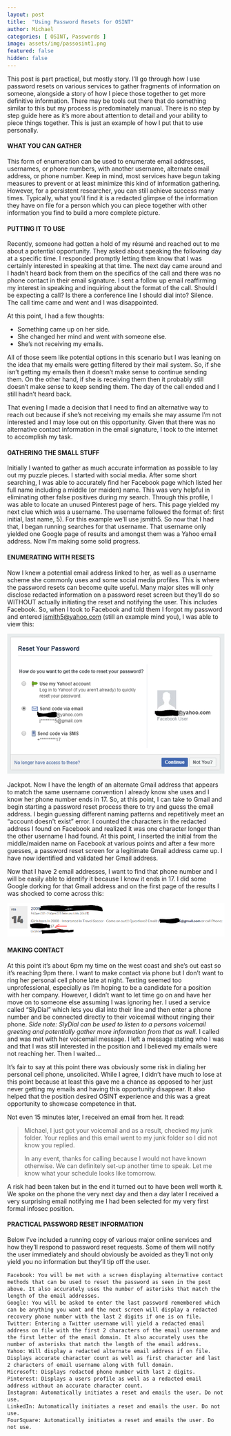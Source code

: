 ```yaml
---
layout: post
title:  "Using Password Resets for OSINT"
author: Michael
categories: [ OSINT, Passwords ]
image: assets/img/passosint1.png
featured: false
hidden: false
---
```

This post is part practical, but mostly story. I’ll go through how I use password resets on various services to gather fragments of information on someone, alongside a story of how I piece those together to get more definitive information. There may be tools out there that do something similar to this but my process is predominately manual. There is no step by step guide here as it’s more about attention to detail and your ability to piece things together. This is just an example of how I put that to use personally.

#### WHAT YOU CAN GATHER

This form of enumeration can be used to enumerate email addresses, usernames, or phone numbers, with another username, alternate email address, or phone number. Keep in mind, most services have begun taking measures to prevent or at least minimize this kind of information gathering. However, for a persistent researcher, you can still achieve success many times. Typically, what you’ll find it is a redacted glimpse of the information they have on file for a person which you can piece together with other information you find to build a more complete picture.

#### PUTTING IT TO USE

Recently, someone had gotten a hold of my résumé and reached out to me about a potential opportunity. They asked about speaking the following day at a specific time. I responded promptly letting them know that I was certainly interested in speaking at that time. The next day came around and I hadn’t heard back from them on the specifics of the call and there was no phone contact in their email signature. I sent a follow up email reaffirming my interest in speaking and inquiring about the format of the call. Should I be expecting a call? Is there a conference line I should dial into? Silence. The call time came and went and I was disappointed.

At this point, I had a few thoughts:
* Something came up on her side.
* She changed her mind and went with someone else.
* She’s not receiving my emails.

All of those seem like potential options in this scenario but I was leaning on the idea that my emails were getting filtered by their mail system. So, if she isn’t getting my emails then it doesn’t make sense to continue sending them. On the other hand, if she is receiving them then it probably still doesn’t make sense to keep sending them. The day of the call ended and I still hadn’t heard back.

That evening I made a decision that I need to find an alternative way to reach out because if she’s not receiving my emails she may assume I’m not interested and I may lose out on this opportunity. Given that there was no alternative contact information in the email signature, I took to the internet to accomplish my task.

#### GATHERING THE SMALL STUFF

Initially I wanted to gather as much accurate information as possible to lay out my puzzle pieces. I started with social media. After some short searching, I was able to accurately find her Facebook page which listed her full name including a middle (or maiden) name. This was very helpful in eliminating other false positives during my search. Through this profile, I was able to locate an unused Pinterest page of hers. This page yielded my next clue which was a username. The username followed the format of: first initial, last name, 5). For this example we’ll use jsmith5. So now that I had that, I began running searches for that username. That username only yielded one Google page of results and amongst them was a Yahoo email address. Now I’m making some solid progress.

#### ENUMERATING WITH RESETS

Now I knew a potential email address linked to her, as well as a username scheme she commonly uses and some social media profiles. This is where the password resets can become quite useful. Many major sites will only disclose redacted information on a password reset screen but they’ll do so WITHOUT actually initiating the reset and notifying the user. This includes Facebook. So, when I took to Facebook and told them I forgot my password and entered jsmith5@yahoo.com (still an example mind you), I was able to view this:
<p><img src="/assets/img/passosint1.png"></p>

Jackpot. Now I have the length of an alternate Gmail address that appears to match the same username convention I already know she uses and I know her phone number ends in 17. So, at this point, I can take to Gmail and begin starting a password reset process there to try and guess the email address. I begin guessing different naming patterns and repetitively meet an “account doesn't exist” error. I counted the characters in the redacted address I found on Facebook and realized it was one character longer than the other username I had found. At this point, I inserted the initial from the middle/maiden name on Facebook at various points and after a few more guesses, a password reset screen for a legitimate Gmail address came up. I have now identified and validated her Gmail address.

Now that I have 2 email addresses, I want to find that phone number and I will be easily able to identify it because I know it ends in 17. I did some Google dorking for that Gmail address and on the first page of the results I was shocked to come across this:
<p><img src="/assets/img/passosint2.png"></p>

#### MAKING CONTACT

At this point it’s about 6pm my time on the west coast and she’s out east so it’s reaching 9pm there. I want to make contact via phone but I don’t want to ring her personal cell phone late at night. Texting seemed too unprofessional, especially as I’m hoping to be a candidate for a position with her company. However, I didn’t want to let time go on and have her move on to someone else assuming I was ignoring her. I used a service called “SlyDial” which lets you dial into their line and then enter a phone number and be connected directly to their voicemail without ringing their phone. *Side note: SlyDial can be used to listen to a persons voicemail greeting and potentially gather more information from that as well.* I called and was met with her voicemail message. I left a message stating who I was and that I was still interested in the position and I believed my emails were not reaching her. Then I waited…

It’s fair to say at this point there was obviously some risk in dialing her personal cell phone, unsolicited. While I agree, I didn’t have much to lose at this point because at least this gave me a chance as opposed to her just never getting my emails and having this opportunity disappear. It also helped that the position desired OSINT experience and this was a great opportunity to showcase competence in that.

Not even 15 minutes later, I received an email from her. It read:
<blockquote>
Michael,
I just got your voicemail and as a result, checked my junk folder. Your replies and this email went to my junk folder so I did not know you replied.

In any event, thanks for calling because I would not have known otherwise. We can definitely set-up another time to speak.
Let me know what your schedule looks like tomorrow.
</blockquote>
A risk had been taken but in the end it turned out to have been well worth it. We spoke on the phone the very next day and then a day later I received a very surprising email notifying me I had been selected for my very first formal infosec position.

#### PRACTICAL PASSWORD RESET INFORMATION

Below I’ve included a running copy of various major online services and how they’ll respond to password reset requests. Some of them will notify the user immediately and should obviously be avoided as they’ll not only yield you no information but they’ll tip off the user.

```
Facebook: You will be met with a screen displaying alternative contact methods that can be used to reset the password as seen in the post above. It also accurately uses the number of asterisks that match the length of the email addresses.
Google: You will be asked to enter the last password remembered which can be anything you want and the next screen will display a redacted recovery phone number with the last 2 digits if one is on file.
Twitter: Entering a Twitter username will yield a redacted email address on file with the first 2 characters of the email username and the first letter of the email domain. It also accurately uses the number of asterisks that match the length of the email address.
Yahoo: Will display a redacted alternate email address if on file. Displays accurate character count as well as first character and last 2 characters of email username along with full domain.
Microsoft: Displays redacted phone number with last 2 digits.
Pinterest: Displays a users profile as well as a redacted email address without an accurate character count.
Instagram: Automatically initiates a reset and emails the user. Do not use.
LinkedIn: Automatically initiates a reset and emails the user. Do not use.
FourSquare: Automatically initiates a reset and emails the user. Do not use.
```
